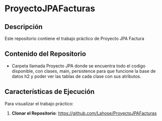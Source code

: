 # ProyectoJPAFacturas
## Descripción
Este repositorio contiene el trabajo práctico de Proyecto JPA Factura
## Contenido del Repositorio
- Carpeta llamada Proyecto JPA donde se encuentra todo el codigo disponible, con clases, main, persistence para que funcione la base de datos h2 y poder ver las tablas de cada clase con sus atributos.

## Características de Ejecución
Para visualizar el trabajo práctico:

1. **Clonar el Repositorio**:
   https://github.com/Lahose/ProyectoJPAFacturas
